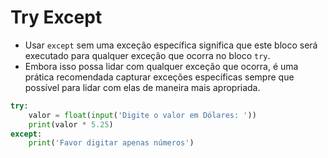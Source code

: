 # Try Except


- Usar ``except`` sem uma exceção específica significa que este bloco  será executado para qualquer exceção que ocorra no bloco ``try``.
- Embora isso possa lidar com qualquer exceção que ocorra, é uma prática  recomendada capturar exceções específicas sempre que possível para lidar  com elas de maneira mais apropriada.


```python
try:
    valor = float(input('Digite o valor em Dólares: '))
    print(valor * 5.25)
except:
    print('Favor digitar apenas números')
```